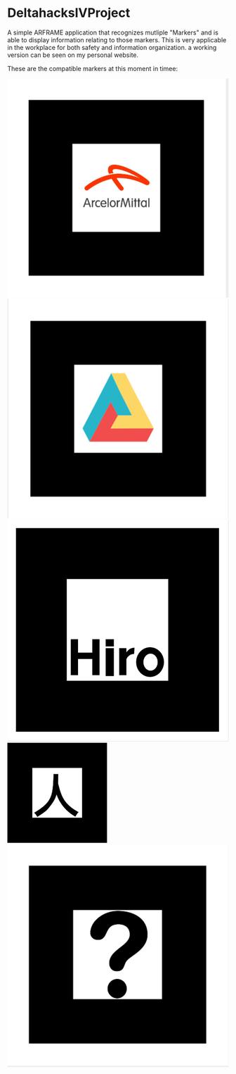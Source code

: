 # DeltahacksIVProject

A simple ARFRAME application that recognizes mutliple "Markers" and is able to display information relating to those markers. This is very applicable in the workplace for both safety and information organization. a working version can be seen on my personal website.

These are the compatible markers at this moment in timee:

![alt text](patterns/am.png?raw=true "Title")
![alt text](patterns/deltahacks.png?raw=true "Title")
![alt text](patterns/hiro.png?raw=true "Title")
![alt text](patterns/kanji.png?raw=true "Title")
![alt text](patterns/qq.png?raw=true "Title")
